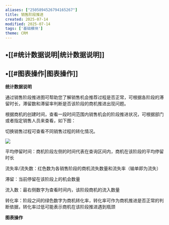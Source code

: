 ```yaml
---
aliases: ["2505894526794165267"]
title: 销售阶段推进
created: 2025-07-14
modified: 2025-07-14
tags: ['基础模块']
theme: CRM
---
```


## •[[#统计数据说明|统计数据说明]]

## •[[#图表操作|图表操作]]

**统计数据说明**

通过销售阶段推进图可帮助您了解销售机会推荐过程是否正常，可根据各阶段的滞留时长，滞留数和滞留率判断是否该阶段的商机推进出现问题。

根据商机的创建时间，查看一段时间范围内销售机会的阶段推进状况，可根据部门或者指定销售人员来查看，如下图：

切换销售过程可查看不同销售过程的转化情况。

![](https://myhelpdoc.oss-cn-heyuan.aliyuncs.com/mdimages/dd26ba1ae193a6925acf9b1203bc1582.jpg)

平均停留时间：商机阶段左侧的时间代表在查询区间内，商机在该阶段的平均停留时长

流失率/流失数：红色数为各销售阶段的商机流失数量和流失率（输单即为流失）

滞留：当前停留在该阶段上的机会数量

流入数：最右侧数字为查看时间内，该阶段商机的流入数量

转化率：阶段之间的绿色数字为商机转化率，转化率可作为商机推进是否正常的判断依据，转化率过低可能表示商机在该阶段推进遇到瓶颈

**图表操作**

